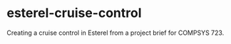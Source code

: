 # esterel-cruise-control
Creating a cruise control in Esterel from a project brief for COMPSYS 723.
